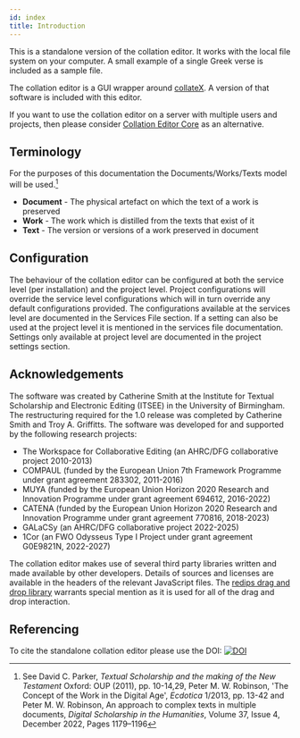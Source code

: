 ```yaml
---
id: index
title: Introduction
---
```


This is a standalone version of the collation editor. It works with the local file system on your computer. A small example of a single Greek verse is included as a sample file.

The collation editor is a GUI wrapper around [collateX](https://collatex.net/). A version of that software is included with this editor.

If you want to use the collation editor on a server with multiple users and projects, then please consider [Collation Editor Core](https://github.com/itsee-birmingham/collation_editor_core) as an alternative.

## Terminology

For the purposes of this documentation the Documents/Works/Texts model will be used.[^1]

- **Document** - The physical artefact on which the text of a work is preserved
- **Work** - The work which is distilled from the texts that exist of it
- **Text** - The version or versions of a work preserved in document

## Configuration

The behaviour of the collation editor can be configured at both the service level (per installation) and the project level.
Project configurations will override the service level configurations which will in turn override any default configurations provided.
The configurations available at the services level are documented in the Services File section. If a setting can also be used at the
project level it is mentioned in the services file documentation. Settings only available at project level are documented in the
project settings section.

## Acknowledgements

The software was created by Catherine Smith at the Institute for Textual Scholarship and Electronic Editing (ITSEE) in
the University of Birmingham. The restructuring required for the 1.0 release was completed by Catherine Smith and Troy
A. Griffitts. The software was developed for and supported by the following research projects:

- The Workspace for Collaborative Editing (an AHRC/DFG collaborative project 2010-2013)
- COMPAUL (funded by the European Union 7th Framework Programme under grant agreement 283302, 2011-2016)
- MUYA (funded by the European Union Horizon 2020 Research and Innovation Programme under grant agreement 694612, 2016-2022)
- CATENA (funded by the European Union Horizon 2020 Research and Innovation Programme under grant agreement 770816, 2018-2023)
- GALaCSy (an AHRC/DFG collaborative project 2022-2025)
- 1Cor (an FWO Odysseus Type I Project under grant agreement G0E9821N, 2022-2027)

The collation editor makes use of several third party libraries written and made available by other developers. Details
of sources and licenses are available in the headers of the relevant JavaScript files. The
[redips drag and drop library](https://github.com/dbunic/REDIPS_drag) warrants special mention as it is used for all of
the drag and drop interaction.

## Referencing

To cite the standalone collation editor please use the DOI: [![DOI](https://zenodo.org/badge/142014378.svg)](https://zenodo.org/badge/latestdoi/142014378)

[^1]: See David C. Parker, *Textual Scholarship and the making of the New Testament* Oxford: OUP (2011), pp. 10-14,29, Peter M. W. Robinson, 'The Concept of the Work in the Digital Age', *Ecdotica* 1/2013, pp. 13-42 and Peter M. W. Robinson, An approach to complex texts in multiple documents, *Digital Scholarship in the Humanities*, Volume 37, Issue 4, December 2022, Pages 1179–1196
